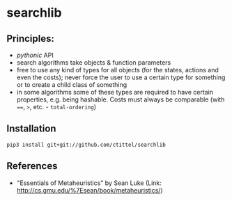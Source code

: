 # searchlib

## Principles:
- *pythonic* API
- search algorithms take objects & function parameters
- free to use any kind of types for all objects (for the states, actions and even the costs); never force the user to use a certain type for something or to create a child class of something
- in some algorithms some of these types are required to have certain properties, e.g. being hashable. Costs must always be comparable (with `==`, `>`, etc. - `total-ordering`)


## Installation
`pip3 install git+git://github.com/ctittel/searchlib`

## References
- "Essentials of Metaheuristics" by Sean Luke (Link: http://cs.gmu.edu/%7Esean/book/metaheuristics/)
